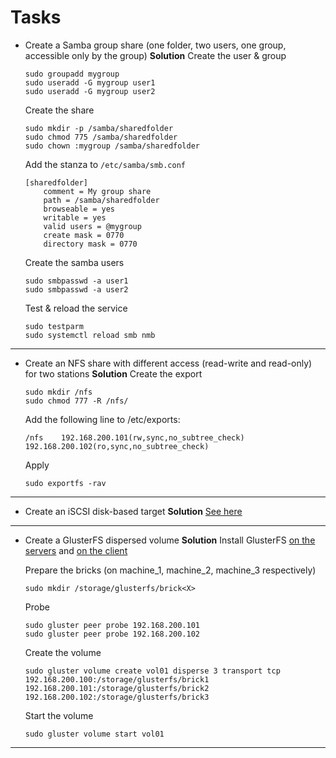 # Tasks

- Create a Samba group share (one folder, two users, one group, accessible only by the group)
    **Solution**
    Create the user & group
    ```
    sudo groupadd mygroup   
    sudo useradd -G mygroup user1
    sudo useradd -G mygroup user2
    ```
    Create the share
    ```
    sudo mkdir -p /samba/sharedfolder
    sudo chmod 775 /samba/sharedfolder
    sudo chown :mygroup /samba/sharedfolder
    ```

    Add the stanza to `/etc/samba/smb.conf`
    ```
    [sharedfolder]
        comment = My group share
        path = /samba/sharedfolder
        browseable = yes
        writable = yes
        valid users = @mygroup
        create mask = 0770
        directory mask = 0770 
    ```

    Create the samba users
    ```
    sudo smbpasswd -a user1
    sudo smbpasswd -a user2
    ```

    Test & reload the service
    ```
    sudo testparm
    sudo systemctl reload smb nmb
    ```

<hr/>

- Create an NFS share with different access (read-write and read-only) for two stations 
    **Solution**
    Create the export
    ```
    sudo mkdir /nfs
    sudo chmod 777 -R /nfs/
    ```

    Add the following line to /etc/exports:
    ```
    /nfs	192.168.200.101(rw,sync,no_subtree_check) 192.168.200.102(ro,sync,no_subtree_check)
    ```
    
    Apply
    ```
    sudo exportfs -rav
    ```
<hr/>

- Create an iSCSI disk-based target
    **Solution**
    [See here](../practice/README.md#block)

<hr/>

- Create a GlusterFS dispersed volume
    **Solution**
    Install GlusterFS [on the servers](../practice/README.md#installation-servers) and [on the client](../practice/README.md#installation-client)
    
    Prepare the bricks (on machine_1, machine_2, machine_3 respectively)
    ```
    sudo mkdir /storage/glusterfs/brick<X>
    ```
    
    Probe
    ```
    sudo gluster peer probe 192.168.200.101
    sudo gluster peer probe 192.168.200.102
    ```

    Create the volume
    ```
    sudo gluster volume create vol01 disperse 3 transport tcp 192.168.200.100:/storage/glusterfs/brick1 192.168.200.101:/storage/glusterfs/brick2 192.168.200.102:/storage/glusterfs/brick3
    ```

    Start the volume
    ``` 
    sudo gluster volume start vol01
    ```
<hr/>

